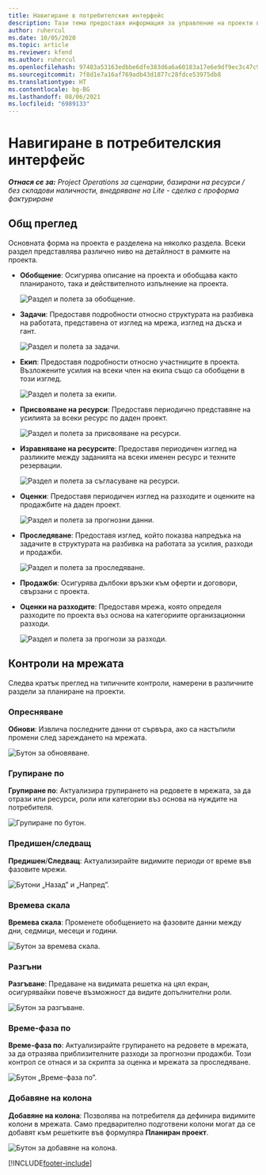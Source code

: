 ```yaml
---
title: Навигиране в потребителския интерфейс
description: Тази тема предоставя информация за управление на проекти в Dynamics 365 Project operations.
author: ruhercul
ms.date: 10/05/2020
ms.topic: article
ms.reviewer: kfend
ms.author: ruhercul
ms.openlocfilehash: 97483a53163edbbe6dfe383d6a6a60183a17e6e9df9ec3c47c9f33aef88aea3e
ms.sourcegitcommit: 7f8d1e7a16af769adb43d1877c28fdce53975db8
ms.translationtype: HT
ms.contentlocale: bg-BG
ms.lasthandoff: 08/06/2021
ms.locfileid: "6989133"
---
```

# <a name="navigating-the-user-interface"></a>Навигиране в потребителския интерфейс

_**Отнася се за:** Project Operations за сценарии, базирани на ресурси / без складови наличности, внедряване на Lite - сделка с проформа фактуриране_

## <a name="overview"></a>Общ преглед

Основната форма на проекта е разделена на няколко раздела. Всеки раздел представлява различно ниво на детайлност в рамките на проекта.

- **Обобщение**: Осигурява описание на проекта и обобщава както планираното, така и действителното изпълнение на проекта.

    ![Раздел и полета за обобщение.](media/navigation7.png)

- **Задачи**: Предоставя подробности относно структурата на разбивка на работата, представена от изглед на мрежа, изглед на дъска и гант.

    ![Раздел и полета за задачи.](media/navigation8.png)

- **Екип**: Предоставя подробности относно участниците в проекта. Възложените усилия на всеки член на екипа също са обобщени в този изглед.

    ![Раздел и полета за екипи.](media/navigation9.png)

- **Присвояване на ресурси**: Предоставя периодично представяне на усилията за всеки ресурс по даден проект.

    ![Раздел и полета за присвояване на ресурси.](media/navigation10.png)

- **Изравняване на ресурсите**: Предоставя периодичен изглед на разликите между заданията на всеки именен ресурс и техните резервации.

    ![Раздел и полета за съгласуване на ресурси.](media/navigation11.png)

- **Оценки**: Предоставя периодичен изглед на разходите и оценките на продажбите на даден проект.

    ![Раздел и полета за прогнозни данни.](media/navigation12.png)

- **Проследяване**: Предоставя изглед, който показва напредъка на задачите в структурата на разбивка на работата за усилия, разходи и продажби.

    ![Раздел и полета за проследяване.](media/navigation13.png)

- **Продажби**: Осигурява дълбоки връзки към оферти и договори, свързани с проекта.

- **Оценки на разходите**: Предоставя мрежа, която определя разходите по проекта въз основа на категориите организационни разходи.

    ![Раздел и полета за прогнози за разходи.](media/navigation14.png)

## <a name="grid-controls"></a>Контроли на мрежата

Следва кратък преглед на типичните контроли, намерени в различните раздели за планиране на проекти.

### <a name="refresh"></a>Опресняване

**Обнови**: Извлича последните данни от сървъра, ако са настъпили промени след зареждането на мрежата.

![Бутон за обновяване.](media/navigation7.png)

### <a name="group-by"></a>Групиране по

**Групиране по**: Актуализира групирането на редовете в мрежата, за да отрази или ресурси, роли или категории въз основа на нуждите на потребителя.

![Групиране по бутон.](media/navigation6.png)

### <a name="previousnext"></a>Предишен/следващ

**Предишен**/**Следващ**: Актуализирайте видимите периоди от време във фазовите мрежи.

![Бутони „Назад” и „Напред”.](media/navigation2.png)

### <a name="timescale"></a>Времева скала

**Времева скала**: Променете обобщението на фазовите данни между дни, седмици, месеци и години.

![Бутон за времева скала.](media/navigation3.png)

### <a name="expand"></a>Разгъни

**Разгъване**: Предаване на видимата решетка на цял екран, осигурявайки повече възможност да видите допълнителни роли.

![Бутон за разгъване.](media/navigation4.png)

### <a name="time-phase-by"></a>Време-фаза по

**Време-фаза по**: Актуализирайте групирането на редовете в мрежата, за да отразява приблизителните разходи за прогнозни продажби. Този контрол се отнася и за скрипта за оценка и мрежата за проследяване.

![Бутон „Време-фаза по”.](media/navigation0.png)

### <a name="add-column"></a>Добавяне на колона

**Добавяне на колона**: Позволява на потребителя да дефинира видимите колони в мрежата. Само предварително подготвени колони могат да се добавят към решетките във формуляра **Планиран проект**.

![Бутон за добавяне на колона.](media/navigation5.png)


[!INCLUDE[footer-include](../includes/footer-banner.md)]